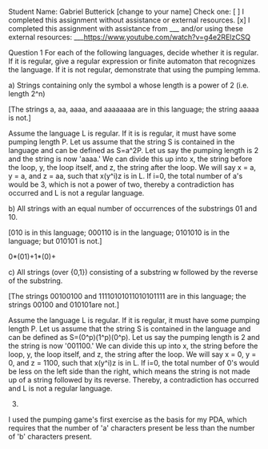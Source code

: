 Student Name: Gabriel Butterick [change to your name]
Check one:
[ ] I completed this assignment without assistance or external resources.
[x] I completed this assignment with assistance from ___
   and/or using these external resources: ___https://www.youtube.com/watch?v=g4e2RElzCSQ


Question 1
For each of the following languages, decide whether it is regular. If it is regular, give a regular expression or finite automaton that recognizes the language. If it is not regular, demonstrate that using the pumping lemma.

a) Strings containing only the symbol a whose length is a power of 2 (i.e. length 2^n)

[The strings a, aa, aaaa, and aaaaaaaa are in this language; the string aaaaa is not.]

Assume the language L is regular. If it is is regular, it must have some pumping length P. Let us assume that the string S is contained in the language and can be defined as S=a^2P. Let us say the pumping length is 2 and the string is now 'aaaa.' We can divide this up into x, the string before the loop, y, the loop itself, and z, the string after the loop. We will say x = a, y = a, and z = aa, such that x(y^i)z is in L. If i=0, the total number of a's would be 3, which is not a power of two, thereby a contradiction has occurred and L is not a regular language.

b) All strings with an equal number of occurrences of the substrings 01 and 10.

[010 is in this language; 000110 is in the language; 0101010 is in the language; but 010101 is not.]

0*(01)+1*(0)+

c) All strings (over {0,1}) consisting of a substring w followed by the reverse of the substring.

[The strings 00100100 and 11110101011010101111 are in this language; the strings 00100 and 010101are not.]

Assume the language L is regular. If it is regular, it must have some pumping length P. Let us assume that the string S is contained in the language and can be defined as S=(0^p)(1^p)(0^p). Let us say the pumping length is 2 and the string is now '001100.' We can divide this up into x, the string before the loop, y, the loop itself, and z, the string after the loop. We will say x = 0, y = 0, and z = 1100, such that x(y^i)z is in L. If i=0, the total number of 0's would be less on the left side than the right, which means the string is not made up of a string followed by its reverse. Thereby, a contradiction has occurred and L is not a regular language.

3)
I used the pumping game's first exercise as the basis for my PDA, which requires that the number of 'a' characters present be less than the number of 'b' characters present.